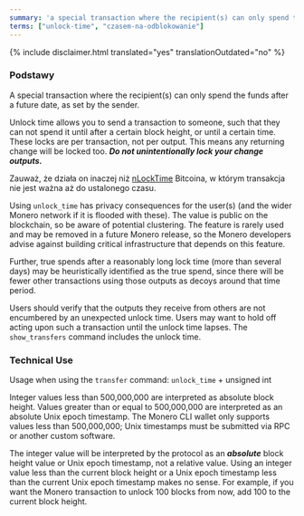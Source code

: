 ```yaml
---
summary: 'a special transaction where the recipient(s) can only spend the funds after a future date, as set by the sender'
terms: ["unlock-time", "czasem-na-odblokowanie"]
---
```


{% include disclaimer.html translated="yes" translationOutdated="no" %}

### Podstawy

A special transaction where the recipient(s) can only spend the funds after
a future date, as set by the sender.

Unlock time allows you to send a transaction to someone, such that they can
not spend it until after a certain block height, or until a certain
time. These locks are per transaction, not per output. This means any
returning change will be locked too. ***Do not unintentionally lock your
change outputs.***

Zauważ, że działa on inaczej niż
[nLockTime](https://en.bitcoin.it/wiki/NLockTime) Bitcoina, w którym
transakcja nie jest ważna aż do ustalonego czasu.

Using `unlock_time` has privacy consequences for the user(s) (and the wider
Monero network if it is flooded with these). The value is public on the
blockchain, so be aware of potential clustering. The feature is rarely used
and may be removed in a future Monero release, so the Monero developers
advise against building critical infrastructure that depends on this
feature.

Further, true spends after a reasonably long lock time (more than several
days) may be heuristically identified as the true spend, since there will be
fewer other transactions using those outputs as decoys around that time
period.

Users should verify that the outputs they receive from others are not
encumbered by an unexpected unlock time. Users may want to hold off acting
upon such a transaction until the unlock time lapses. The `show_transfers`
command includes the unlock time.

### Technical Use

Usage when using the `transfer` command: `unlock_time` + unsigned int

Integer values less than 500,000,000 are interpreted as absolute block
height. Values greater than or equal to 500,000,000 are interpreted as an
absolute Unix epoch timestamp. The Monero CLI wallet only supports values
less than 500,000,000; Unix timestamps must be submitted via RPC or another
custom software.

The integer value will be interpreted by the protocol as an ***absolute***
block height value or Unix epoch timestamp, not a relative value. Using an
integer value less than the current block height or a Unix epoch timestamp
less than the current Unix epoch timestamp makes no sense. For example, if
you want the Monero transaction to unlock 100 blocks from now, add 100 to
the current block height.
